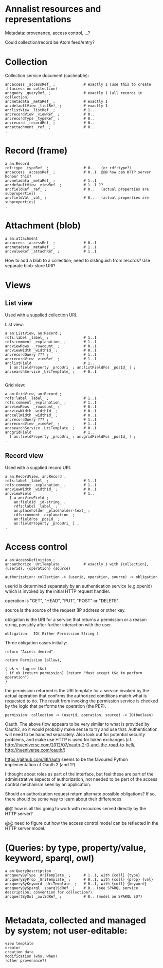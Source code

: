 # Annalist resources and representations

Metadata: provenance, access control, ...?

Could collection/record be Atom feed/entry?


# Collection

Collection service document (cacheable):

    an:access _accessRef_ ;             # exactly 1 (use this to create .htaccess on collection)
    an:query _queryRef_ ;               # exactly 1 (all records in collection)
    an:metadata _metaRef_ ;             # exactly 1
    an:defaultView _listRef_ ;          # exactly 1
    an:listView _listRef_ ;             # 1..
    an:recordView _viewRef_ ;           # 0..
    an:recordType _typeRef_ ;           # 0..
    an:record _recordRef_ ;             # 0..
    an:attachment _ref_ ;               # 0..
    .


# Record (frame)

    a an:Record
    rdf:type _typeRef_ ;                # 0..   (or rdf:type?)
    an:access _accessRef_ ;             # 0..1  @@@ how can HTTP server honour this?
    an:metadata _metaRef_ ;             # 1..1
    an:defaultView _viewRef_ ;          # 1..1 ??
    an:fieldRef _ref_ ;                 # 0..   (actual properties are subproperties)
    an:fieldVal _val_ ;                 # 0..   (actual properties are subproperties)
    .


# Attachment (blob)

    a an:attachment
    an:access _accessRef_ ;             # 0..1
    an:metadata _metaRef_ ;             # 1..1
    an:valueRef _attachRef_ ;           # 1..1

How to add a blob to a collection; need to distinguish from records?  Use separate blob-store URI?


# Views

## List view

Used with a supplied collection URI.

List view:

    a an:ListView, an:Record ;
    rdfs:label _label_ ;                # 1..1
    rdfs:comment _explanation_ ;        # 1..1
    an:viewRows  _rowcount_ ;           # 0..1
    an:viewWidth _widthId_ ;            # 0..1
    an:recordQuery ??? ;                # 1..1
    an:recordView _viewRef_ ;           # 1..1
    an:listField                        # 1..
      [ an:fieldProperty _propUri_ ; an:listFieldPos _posId_ ] ;
    an:searchService _UriTemplate_ ;    # 0..1
    .

Grid view:

    a an:GridView, an:Record ;
    rdfs:label _label_ ;                # 1..1
    rdfs:comment _explanation_ ;        # 1..1
    an:viewRows  _rowcount_ ;           # 0..1
    an:viewWidth _widthId_ ;            # 0..1
    an:cellWidth _widthId_ ;            # 0..1
    an:recordQuery ??? ;                # 1..1
    an:recordView _viewRef_ ;           # 1..1
    an:searchService _UriTemplate_ ;    # 0..1
    an:gridField                        # 1..
      [ an:fieldProperty _propUri_ ; an:gridFieldPos _posId_ ] ;
    .


## Record view

Used with a supplied record URI.

    a an:RecordView, an:Record ;
    rdfs:label _label_ ;                # 1..1
    rdfs:comment _explanation_ ;        # 1..1
    an:viewWidth _widthId_ ;            # 0..1
    an:viewField                        # 1..
      [ a an:ViewField ;
        an:fieldid _id-string_ ;
        rdfs:label _label_ ;
        an:placeholder _placeholder-text_ ;
        rdfs:comment _explanation_ ;
        an:fieldPos _posId_ ;
        an:fieldProperty _propUri_ ] ;
    .


# Access control

    a an:AccessDefinition ;
    an:authorize _UriTemplate_ ;        # exactly 1 with {collection}, {userid}, {operation} {source}

    authorization: collection -> (userid, operation, source) -> obligation

userid is determined separately by an authentication service (e.g.openid) which is invoked by the initial HTTP request handler.

operation is "GET", "HEAD", "PUT", "POST" or "DELETE".

source is the source of the request (IP address or other key.

obligation is the URI for a service that returns a permission or a reason string, possibly after further interaction with the user.

    obligation:  IO( Either Permission String )

Three obligation cases initially:

    return "Access denied"
    
    return Permission (allow), 

    { ok <- (agree t&c) 
    ; if ok (return permission) (return "Must accept t&c to perform operation")
    }

the permission returned is the URI template for a service invoked by the actual operation that confirms the authorized conditions match what is requested to do.  The result from invoking the permission service is checked by the logic that performs the operation (the PEP).

    permission: collection -> (userid, operation, source) -> IO(boolean)

Oauth.  The above flow appears to be very similar to what is provided by Oauth2, so it would probably make sense to try and use that.  Authentication will need to be handled separately.  Also look out for potential security problems, and make use HTTP is used for token exchanges (cf. http://hueniverse.com/2012/07/oauth-2-0-and-the-road-to-hell/, http://hueniverse.com/oauth/) 

https://github.com/litl/rauth seems to be the favoured Python implementation of Oauth 2 (and 1?)

I thought about roles as part of the interface, but feel these are part of the administrative aspects of authorization, not needed to be part of the access control mechanism seen by an application.

Should an authorization request return alternate possible obligations?  If so, there should be some way to learn about their differences

@@ how is all this going to work with resources served directly by the HTTP server?

@@ need to figure out how the access control model can be reflected in the HTTP server model.


# (Queries: by type, property/value, keyword, sparql, owl)

    a an:QueryDescription 
    an:queryByType _UriTemplate_ ;      # 1..1, with {coll} {type}
    an:queryByProp _UriTemplate_ ;      # 0..1, with {coll} {prop} {val}
    an:queryByKeyword _UriTemplate_ ;   # 0..1, with {coll} {keyword}
    an:queryBySparql _sparqlSdRef_ ;    # 0.. (see SPARQL service description; convention for collection?)
    an:quertByOwl _owlSdRef_ ;          # 0.. (model on SPARQL SD?)
    .


# Metadata, collected and managed by system; not user-editable:

    view template
    creator
    creation data
    modification (who, when)
    (other provenance?)

